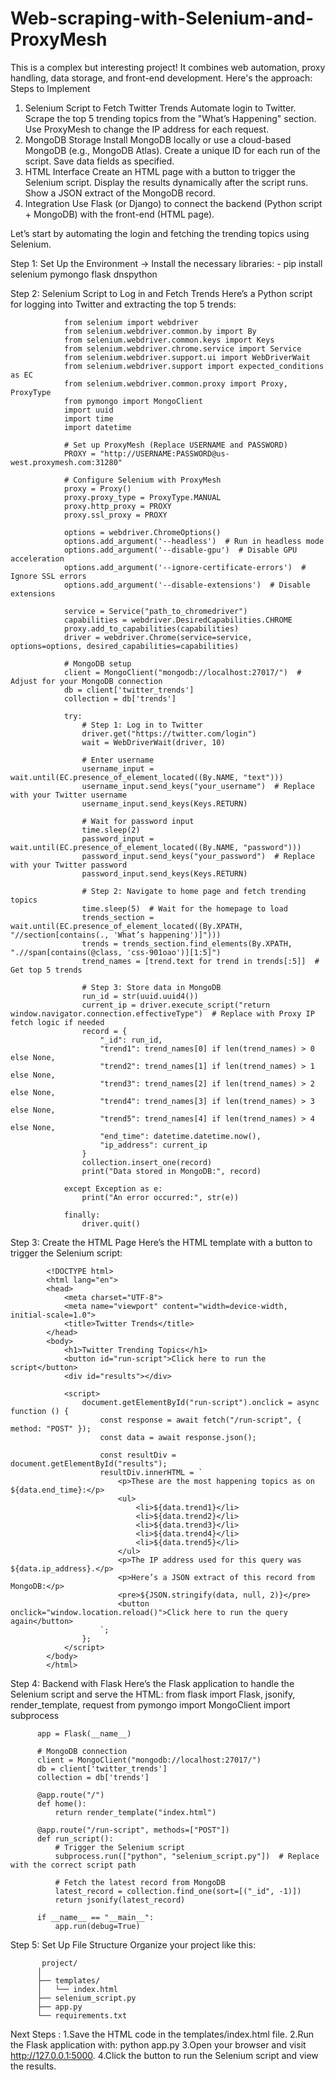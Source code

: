# Web-scraping-with-Selenium-and-ProxyMesh

This is a complex but interesting project! It combines web automation, proxy handling, data storage, and front-end development. Here's the approach:
Steps to Implement
1. Selenium Script to Fetch Twitter Trends
Automate login to Twitter.
Scrape the top 5 trending topics from the "What’s Happening" section.
Use ProxyMesh to change the IP address for each request.
2. MongoDB Storage
Install MongoDB locally or use a cloud-based MongoDB (e.g., MongoDB Atlas).
Create a unique ID for each run of the script.
Save data fields as specified.
3. HTML Interface
Create an HTML page with a button to trigger the Selenium script.
Display the results dynamically after the script runs.
Show a JSON extract of the MongoDB record.
4. Integration
Use Flask (or Django) to connect the backend (Python script + MongoDB) with the front-end (HTML page).


 Let’s start by automating the login and fetching the trending topics using Selenium.

Step 1: Set Up the Environment
-> Install the necessary libraries:
           - pip install selenium pymongo flask dnspython
           
Step 2: Selenium Script to Log in and Fetch Trends
Here’s a Python script for logging into Twitter and extracting the top 5 trends:

                from selenium import webdriver
                from selenium.webdriver.common.by import By
                from selenium.webdriver.common.keys import Keys
                from selenium.webdriver.chrome.service import Service
                from selenium.webdriver.support.ui import WebDriverWait
                from selenium.webdriver.support import expected_conditions as EC
                from selenium.webdriver.common.proxy import Proxy, ProxyType
                from pymongo import MongoClient
                import uuid
                import time
                import datetime
                
                # Set up ProxyMesh (Replace USERNAME and PASSWORD)
                PROXY = "http://USERNAME:PASSWORD@us-west.proxymesh.com:31280"
                
                # Configure Selenium with ProxyMesh
                proxy = Proxy()
                proxy.proxy_type = ProxyType.MANUAL
                proxy.http_proxy = PROXY
                proxy.ssl_proxy = PROXY
                
                options = webdriver.ChromeOptions()
                options.add_argument('--headless')  # Run in headless mode
                options.add_argument('--disable-gpu')  # Disable GPU acceleration
                options.add_argument('--ignore-certificate-errors')  # Ignore SSL errors
                options.add_argument('--disable-extensions')  # Disable extensions
                
                service = Service("path_to_chromedriver")
                capabilities = webdriver.DesiredCapabilities.CHROME
                proxy.add_to_capabilities(capabilities)
                driver = webdriver.Chrome(service=service, options=options, desired_capabilities=capabilities)
                
                # MongoDB setup
                client = MongoClient("mongodb://localhost:27017/")  # Adjust for your MongoDB connection
                db = client['twitter_trends']
                collection = db['trends']
                
                try:
                    # Step 1: Log in to Twitter
                    driver.get("https://twitter.com/login")
                    wait = WebDriverWait(driver, 10)
                    
                    # Enter username
                    username_input = wait.until(EC.presence_of_element_located((By.NAME, "text")))
                    username_input.send_keys("your_username")  # Replace with your Twitter username
                    username_input.send_keys(Keys.RETURN)
                
                    # Wait for password input
                    time.sleep(2)
                    password_input = wait.until(EC.presence_of_element_located((By.NAME, "password")))
                    password_input.send_keys("your_password")  # Replace with your Twitter password
                    password_input.send_keys(Keys.RETURN)
                
                    # Step 2: Navigate to home page and fetch trending topics
                    time.sleep(5)  # Wait for the homepage to load
                    trends_section = wait.until(EC.presence_of_element_located((By.XPATH, "//section[contains(., 'What’s happening')]")))
                    trends = trends_section.find_elements(By.XPATH, ".//span[contains(@class, 'css-901oao')][1:5]")
                    trend_names = [trend.text for trend in trends[:5]]  # Get top 5 trends
                
                    # Step 3: Store data in MongoDB
                    run_id = str(uuid.uuid4())
                    current_ip = driver.execute_script("return window.navigator.connection.effectiveType")  # Replace with Proxy IP fetch logic if needed
                    record = {
                        "_id": run_id,
                        "trend1": trend_names[0] if len(trend_names) > 0 else None,
                        "trend2": trend_names[1] if len(trend_names) > 1 else None,
                        "trend3": trend_names[2] if len(trend_names) > 2 else None,
                        "trend4": trend_names[3] if len(trend_names) > 3 else None,
                        "trend5": trend_names[4] if len(trend_names) > 4 else None,
                        "end_time": datetime.datetime.now(),
                        "ip_address": current_ip
                    }
                    collection.insert_one(record)
                    print("Data stored in MongoDB:", record)
                
                except Exception as e:
                    print("An error occurred:", str(e))
                
                finally:
                    driver.quit()

Step 3: Create the HTML Page
Here’s the HTML template with a button to trigger the Selenium script:

            <!DOCTYPE html>
            <html lang="en">
            <head>
                <meta charset="UTF-8">
                <meta name="viewport" content="width=device-width, initial-scale=1.0">
                <title>Twitter Trends</title>
            </head>
            <body>
                <h1>Twitter Trending Topics</h1>
                <button id="run-script">Click here to run the script</button>
                <div id="results"></div>
            
                <script>
                    document.getElementById("run-script").onclick = async function () {
                        const response = await fetch("/run-script", { method: "POST" });
                        const data = await response.json();
            
                        const resultDiv = document.getElementById("results");
                        resultDiv.innerHTML = `
                            <p>These are the most happening topics as on ${data.end_time}:</p>
                            <ul>
                                <li>${data.trend1}</li>
                                <li>${data.trend2}</li>
                                <li>${data.trend3}</li>
                                <li>${data.trend4}</li>
                                <li>${data.trend5}</li>
                            </ul>
                            <p>The IP address used for this query was ${data.ip_address}.</p>
                            <p>Here’s a JSON extract of this record from MongoDB:</p>
                            <pre>${JSON.stringify(data, null, 2)}</pre>
                            <button onclick="window.location.reload()">Click here to run the query again</button>
                        `;
                    };
                </script>
            </body>
            </html>

Step 4: Backend with Flask
Here’s the Flask application to handle the Selenium script and serve the HTML:
          from flask import Flask, jsonify, render_template, request
          from pymongo import MongoClient
          import subprocess
          
          app = Flask(__name__)
          
          # MongoDB connection
          client = MongoClient("mongodb://localhost:27017/")
          db = client['twitter_trends']
          collection = db['trends']
          
          @app.route("/")
          def home():
              return render_template("index.html")
          
          @app.route("/run-script", methods=["POST"])
          def run_script():
              # Trigger the Selenium script
              subprocess.run(["python", "selenium_script.py"])  # Replace with the correct script path
          
              # Fetch the latest record from MongoDB
              latest_record = collection.find_one(sort=[("_id", -1)])
              return jsonify(latest_record)
          
          if __name__ == "__main__":
              app.run(debug=True)

Step 5: Set Up File Structure
Organize your project like this:

           project/
          │ 
          ├── templates/
          │   └── index.html
          ├── selenium_script.py
          ├── app.py
          └── requirements.txt


Next Steps : 
1.Save the HTML code in the templates/index.html file.
2.Run the Flask application with:
      python app.py
3.Open your browser and visit http://127.0.0.1:5000.
4.Click the button to run the Selenium script and view the results.
